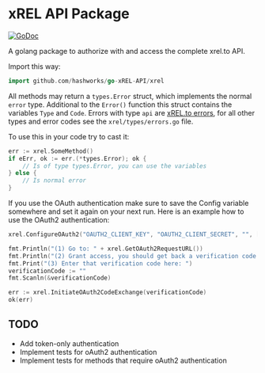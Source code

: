 # xREL API Package

[![GoDoc](https://godoc.org/github.com/hashworks/go-xREL-API/xrel?status.svg)](https://godoc.org/github.com/hashworks/go-xREL-API/xrel)

A golang package to authorize with and access the complete xrel.to API.

Import this way:
```go
import github.com/hashworks/go-xREL-API/xrel
```

All methods may return a `types.Error` struct, which implements the normal `error` type.
Additional to the `Error()` function this struct contains the variables `Type` and `Code`.
Errors with type `api` are [xREL.to errors](https://www.xrel.to/wiki/6435/api-errors.html), for all other
types and error codes see the `xrel/types/errors.go` file.

To use this in your code try to cast it:
```go
err := xrel.SomeMethod()
if eErr, ok := err.(*types.Error); ok {
	// Is of type types.Error, you can use the variables
} else {
	// Is normal error
}
```

If you use the OAuth authentication make sure to save the Config variable somewhere and set it again on your next run.
Here is an example how to use the OAuth2 authentication:

```go
xrel.ConfigureOAuth2("OAUTH2_CLIENT_KEY", "OAUTH2_CLIENT_SECRET", "", []string{"viewnfo", "addproof"})

fmt.Println("(1) Go to: " + xrel.GetOAuth2RequestURL())
fmt.Println("(2) Grant access, you should get back a verification code.")
fmt.Print("(3) Enter that verification code here: ")
verificationCode := ""
fmt.Scanln(&verificationCode)

err := xrel.InitiateOAuth2CodeExchange(verificationCode)
ok(err)

```

## TODO
* Add token-only authentication
* Implement tests for oAuth2 authentication
* Implement tests for methods that require oAuth2 authentication